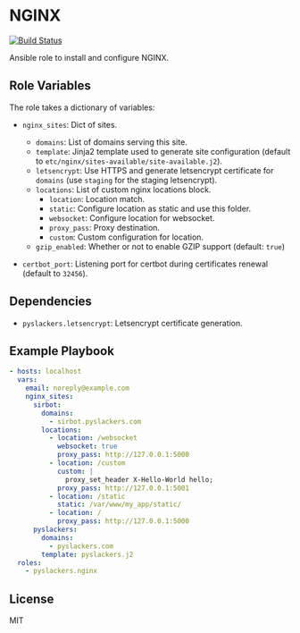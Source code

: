 NGINX
=========

[![Build Status](https://travis-ci.org/pyslackers/ansible-role-nginx.svg?branch=master)](https://travis-ci.org/pyslackers/ansible-role-nginx)

Ansible role to install and configure NGINX.

Role Variables
--------------

The role takes a dictionary of variables:

* `nginx_sites`: Dict of sites.
    * `domains`: List of domains serving this site.
    * `template`: Jinja2 template used to generate site configuration (default to `etc/nginx/sites-available/site-available.j2`).
    * `letsencrypt`: Use HTTPS and generate letsencrypt certificate for `domains` (use `staging` for the staging letsencrypt).
    * `locations`: List of custom nginx locations block.
        * `location`: Location match.
        * `static`: Configure location as static and use this folder.
        * `websocket`: Configure location for websocket.
        * `proxy_pass`: Proxy destination.
        * `custom`: Custom configuration for location.
    * `gzip_enabled`: Whether or not to enable GZIP support (default: `true`)

* `certbot_port`: Listening port for certbot during certificates renewal (default to `32456`).

Dependencies
------------

* `pyslackers.letsencrypt`: Letsencrypt certificate generation.


Example Playbook
----------------

```yaml
- hosts: localhost
  vars:
    email: noreply@example.com
    nginx_sites:
      sirbot:
        domains:
          - sirbot.pyslackers.com
        locations:
          - location: /websocket
            websocket: true
            proxy_pass: http://127.0.0.1:5000
          - location: /custom
            custom: |
              proxy_set_header X-Hello-World hello;
            proxy_pass: http://127.0.0.1:5001
          - location: /static
            static: /var/www/my_app/static/
          - location: /
            proxy_pass: http://127.0.0.1:5000
      pyslackers:
        domains:
          - pyslackers.com
        template: pyslackers.j2
  roles:
    - pyslackers.nginx
```

License
-------

MIT
